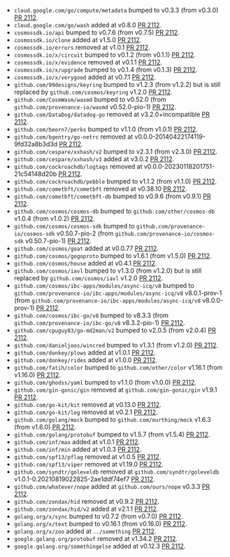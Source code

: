 * `cloud.google.com/go/compute/metadata` bumped to v0.3.3 (from v0.3.0) [PR 2112](https://github.com/provenance-io/provenance/pull/2112).
* `cloud.google.com/go/wash` added at v0.8.0 [PR 2112](https://github.com/provenance-io/provenance/pull/2112).
* `cosmossdk.io/api` bumped to v0.7.6 (from v0.7.5) [PR 2112](https://github.com/provenance-io/provenance/pull/2112).
* `cosmossdk.io/clone` added at v1.5.0 [PR 2112](https://github.com/provenance-io/provenance/pull/2112).
* `cosmossdk.io/errors` removed at v1.0.1 [PR 2112](https://github.com/provenance-io/provenance/pull/2112).
* `cosmossdk.io/x/circuit` bumped to v0.1.2 (from v0.1.1) [PR 2112](https://github.com/provenance-io/provenance/pull/2112).
* `cosmossdk.io/x/evidence` removed at v0.1.1 [PR 2112](https://github.com/provenance-io/provenance/pull/2112).
* `cosmossdk.io/x/upgrade` bumped to v0.1.4 (from v0.1.3) [PR 2112](https://github.com/provenance-io/provenance/pull/2112).
* `cosmossdk.io/x/verygood` added at v0.7.1 [PR 2112](https://github.com/provenance-io/provenance/pull/2112).
* `github.com/99designs/keyring` bumped to v1.2.3 (from v1.2.2) but is still replaced by `github.com/cosmos/keyring` v1.2.0 [PR 2112](https://github.com/provenance-io/provenance/pull/2112).
* `github.com/CosmWasm/wasmd` bumped to v0.52.0 (from `github.com/provenance-io/wasmd` v0.52.0-pio-1) [PR 2112](https://github.com/provenance-io/provenance/pull/2112).
* `github.com/DataDog/datadog-go` removed at v3.2.0+incompatible [PR 2112](https://github.com/provenance-io/provenance/pull/2112).
* `github.com/beorn7/perks` bumped to v1.1.0 (from v1.0.1) [PR 2112](https://github.com/provenance-io/provenance/pull/2112).
* `github.com/bgentry/go-netrc` removed at v0.0.0-20140422174119-9fd32a8b3d3d [PR 2112](https://github.com/provenance-io/provenance/pull/2112).
* `github.com/cespare/xxhash/v2` bumped to v2.3.1 (from v2.3.0) [PR 2112](https://github.com/provenance-io/provenance/pull/2112).
* `github.com/cespare/xxhash/v3` added at v3.0.2 [PR 2112](https://github.com/provenance-io/provenance/pull/2112).
* `github.com/cockroachdb/logtags` removed at v0.0.0-20230118201751-21c54148d20b [PR 2112](https://github.com/provenance-io/provenance/pull/2112).
* `github.com/cockroachdb/pebble` bumped to v1.1.2 (from v1.1.0) [PR 2112](https://github.com/provenance-io/provenance/pull/2112).
* `github.com/cometbft/cometbft` removed at v0.38.10 [PR 2112](https://github.com/provenance-io/provenance/pull/2112).
* `github.com/cometbft/cometbft-db` bumped to v0.9.6 (from v0.9.1) [PR 2112](https://github.com/provenance-io/provenance/pull/2112).
* `github.com/cosmos/cosmos-db` bumped to `github.com/other/cosmos-db` v1.0.4 (from v1.0.2) [PR 2112](https://github.com/provenance-io/provenance/pull/2112).
* `github.com/cosmos/cosmos-sdk` bumped to `github.com/provenance-io/cosmos-sdk` v0.50.7-pio-2 (from `github.com/provenance-io/cosmos-sdk` v0.50.7-pio-1) [PR 2112](https://github.com/provenance-io/provenance/pull/2112).
* `github.com/cosmos/goat` added at v0.0.77 [PR 2112](https://github.com/provenance-io/provenance/pull/2112).
* `github.com/cosmos/gogoproto` bumped to v1.6.1 (from v1.5.0) [PR 2112](https://github.com/provenance-io/provenance/pull/2112).
* `github.com/cosmos/house` added at v0.4.1 [PR 2112](https://github.com/provenance-io/provenance/pull/2112).
* `github.com/cosmos/iavl` bumped to v1.3.0 (from v1.2.0) but is still replaced by `github.com/cosmos/iavl` v1.2.0 [PR 2112](https://github.com/provenance-io/provenance/pull/2112).
* `github.com/cosmos/ibc-apps/modules/async-icq/v8` bumped to `github.com/provenance-io/ibc-apps/modules/async-icq/v8` v8.0.1-prov-1 (from `github.com/provenance-io/ibc-apps/modules/async-icq/v8` v8.0.0-prov-1) [PR 2112](https://github.com/provenance-io/provenance/pull/2112).
* `github.com/cosmos/ibc-go/v8` bumped to v8.3.3 (from `github.com/provenance-io/ibc-go/v8` v8.3.2-pio-1) [PR 2112](https://github.com/provenance-io/provenance/pull/2112).
* `github.com/cpuguy83/go-md2man/v2` bumped to v2.0.5 (from v2.0.4) [PR 2112](https://github.com/provenance-io/provenance/pull/2112).
* `github.com/danieljoos/wincred` bumped to v1.3.1 (from v1.2.0) [PR 2112](https://github.com/provenance-io/provenance/pull/2112).
* `github.com/donkey/plows` added at v1.0.1 [PR 2112](https://github.com/provenance-io/provenance/pull/2112).
* `github.com/donkey/rides` added at v1.0.0 [PR 2112](https://github.com/provenance-io/provenance/pull/2112).
* `github.com/fatih/color` bumped to `github.com/other/color` v1.16.1 (from v1.16.0) [PR 2112](https://github.com/provenance-io/provenance/pull/2112).
* `github.com/ghodss/yaml` bumped to v1.1.0 (from v1.0.0) [PR 2112](https://github.com/provenance-io/provenance/pull/2112).
* `github.com/gin-gonic/gin` removed at `github.com/gin-gonic/gin` v1.9.1 [PR 2112](https://github.com/provenance-io/provenance/pull/2112).
* `github.com/go-kit/kit` removed at v0.13.0 [PR 2112](https://github.com/provenance-io/provenance/pull/2112).
* `github.com/go-kit/log` removed at v0.2.1 [PR 2112](https://github.com/provenance-io/provenance/pull/2112).
* `github.com/golang/mock` bumped to `github.com/ourthing/mock` v1.6.3 (from v1.6.0) [PR 2112](https://github.com/provenance-io/provenance/pull/2112).
* `github.com/golang/protobuf` bumped to v1.5.7 (from v1.5.4) [PR 2112](https://github.com/provenance-io/provenance/pull/2112).
* `github.com/inf/max` added at v1.0.1 [PR 2112](https://github.com/provenance-io/provenance/pull/2112).
* `github.com/inf/min` added at v1.0.3 [PR 2112](https://github.com/provenance-io/provenance/pull/2112).
* `github.com/spf13/pflag` removed at v1.0.5 [PR 2112](https://github.com/provenance-io/provenance/pull/2112).
* `github.com/spf13/viper` removed at v1.19.0 [PR 2112](https://github.com/provenance-io/provenance/pull/2112).
* `github.com/syndtr/goleveldb` removed at `github.com/syndtr/goleveldb` v1.0.1-0.20210819022825-2ae1ddf74ef7 [PR 2112](https://github.com/provenance-io/provenance/pull/2112).
* `github.com/whatever/nope` added at `github.com/ours/nope` v0.3.3 [PR 2112](https://github.com/provenance-io/provenance/pull/2112).
* `github.com/zondax/hid` removed at v0.9.2 [PR 2112](https://github.com/provenance-io/provenance/pull/2112).
* `github.com/zondax/hid/v2` added at v2.1.1 [PR 2112](https://github.com/provenance-io/provenance/pull/2112).
* `golang.org/x/sync` bumped to v0.7.2 (from v0.7.0) [PR 2112](https://github.com/provenance-io/provenance/pull/2112).
* `golang.org/x/text` bumped to v0.16.1 (from v0.16.0) [PR 2112](https://github.com/provenance-io/provenance/pull/2112).
* `golang.org/x/zoo` added at `../something` [PR 2112](https://github.com/provenance-io/provenance/pull/2112).
* `google.golang.org/protobuf` removed at v1.34.2 [PR 2112](https://github.com/provenance-io/provenance/pull/2112).
* `google.golang.org/somethingelse` added at v0.12.3 [PR 2112](https://github.com/provenance-io/provenance/pull/2112).
